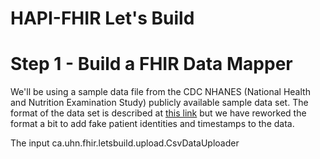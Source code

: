 # HAPI-FHIR Let's Build

# Step 1 - Build a FHIR Data Mapper

We'll be using a sample data file from the CDC NHANES (National Health and Nutrition Examination Study) publicly available sample data set. The format of the data set is described at [this link](https://wwwn.cdc.gov/Nchs/Nhanes/2017-2018/CBC_J.htm) but we have reworked the format a bit to add fake patient identities and timestamps to the data.

The input 
ca.uhn.fhir.letsbuild.upload.CsvDataUploader
 